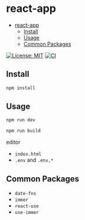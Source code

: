 # react-app

- [react-app](#react-app)
  - [Install](#install)
  - [Usage](#usage)
  - [Common Packages](#common-packages)

[![License: MIT](https://img.shields.io/github/license/donniean/configs)](https://github.com/donniean/configs/blob/master/LICENSE) [![CI](https://github.com/donniean/configs/actions/workflows/ci.yml/badge.svg)](https://github.com/donniean/configs/actions/workflows/ci.yml)

## Install

```sh
npm install
```

## Usage

```sh
npm run dev
```

```sh
npm run build
```

editor

- `index.html`
- `.env` and `.env,*`

## Common Packages

- `date-fns`
- `immer`
- `react-use`
- `use-immer`
